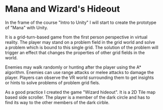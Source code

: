 # Mana and Wizard's Hideout

In the frame of the course "Intro to Unity" I will start to create the prototype of "Mana" with Unity. 

It is a grid-turn-based game from the first person perspective in virtual reality. 
The player may stand on a problem field in the grid world and solve a problem which is bound to this single grid. The solution of the problem will trigger an effect that changes the properties of other grid fields in the world. 

Enemies may walk randomly or hunting after the player using the A* algorithm. Enemies can use range attacks or melee attacks to damage the player.
Players can observe the VR world surrounding them to get insights or hints to solve problems of problem grid fiels. 

As a good practice I created the game "Wizard hideout". It is a 2D Tile map based side scroller. The player is a member of the dark circle and has to find its way to the other members of the dark cirble.
